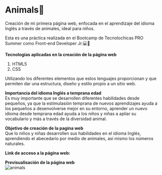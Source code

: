 # Animals🐻
Creación de mi primera página web, enfocada en el aprendizaje del idioma Inglés a través de animales, ideal para niños.

Esta es una práctica realizada en el Bootcamp de Tecnolochicas PRO Summer como Front-end Developer Jr.💻💜

**Tecnologías aplicadas en la creación de la página web**
1. HTML5
2. CSS


Utilizando los diferentes elementos que estos lenguajes proporcionan y que permiten dar una estructura, diseño y estilo propio a un sitio web.
<br>

**Importancia del idioma Inglés a temprana edad**
<br>
Es muy importante que se desarrollen diferentes habilidades desde pequeños, ya que la estimulasión temprana de nuevos aprendizajes ayuda 
a los pequeños a desenvolverse mejor en su entorno, aprender un nuevo idioma desde temprana edad ayuda a los niños y niñas a apliar su vocabulario y más a través de la diversidad animal.

**Objetivo de creación de la pagina web**
<br>
Que lo niños y niñas desarrollen sus habilidades en el idioma Inglés, aprendiendo el abecedario por medio de animales, asi mismo los números naturales. 

**Link de acceso a la página web:**
<br>

**Previsualisación de la página web**
<br>
![animals](https://github.com/ImeldaChavez/English_Animals/assets/124759407/3dc2545a-45d2-4b4e-b879-960969db8e0a)

